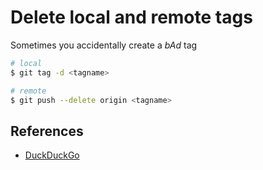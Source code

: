 # Delete local and remote tags

Sometimes you accidentally create a _bAd_ tag

```bash
# local
$ git tag -d <tagname>

# remote
$ git push --delete origin <tagname>
```

## References

- [DuckDuckGo](https://duckduckgo.com/?q=git+delete+tags&iax=1&ia=qa#)
